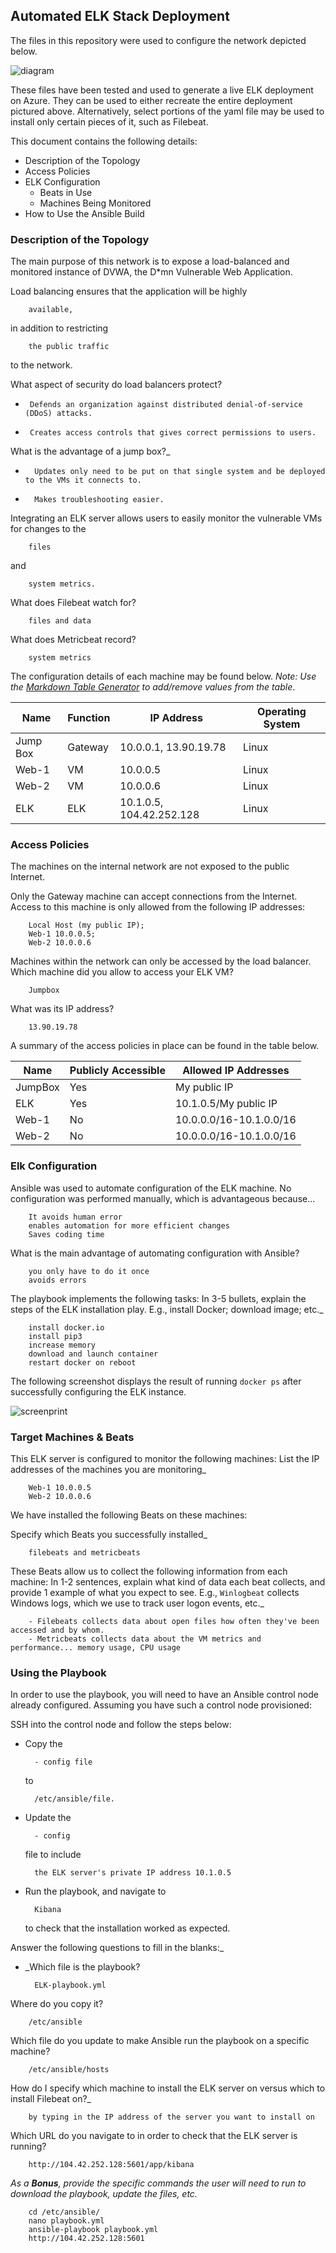 ## Automated ELK Stack Deployment

The files in this repository were used to configure the network depicted below.

![diagram](images/RedTeam-Network.png)

These files have been tested and used to generate a live ELK deployment on Azure. They can be used to either recreate the entire deployment pictured above. Alternatively, select portions of the yaml file may be used to install only certain pieces of it, such as Filebeat.

  [](scripts\elk-playbook.yml)
  [](scripts\filebeat-playbook.yml)
  [](scripts\filebeat-config.yml)
  [](scripts\metricbeat-playbook.yml)
  [](scripts\metricbeat-config.yml)
  
This document contains the following details:
- Description of the Topology
- Access Policies
- ELK Configuration
  - Beats in Use
  - Machines Being Monitored
- How to Use the Ansible Build


### Description of the Topology

The main purpose of this network is to expose a load-balanced and monitored instance of DVWA, the D*mn Vulnerable Web Application.

Load balancing ensures that the application will be highly 

        available, 
in addition to restricting 

        the public traffic
to the network.

What aspect of security do load balancers protect? 
 
 -      Defends an organization against distributed denial-of-service (DDoS) attacks.
 -      Creates access controls that gives correct permissions to users.
 
 
What is the advantage of a jump box?_ 
 
-       Updates only need to be put on that single system and be deployed to the VMs it connects to.
-       Makes troubleshooting easier.

Integrating an ELK server allows users to easily monitor the vulnerable VMs for changes to the 

        files 
and 
        
        system metrics.
What does Filebeat watch for?

        files and data
What does Metricbeat record?

        system metrics

The configuration details of each machine may be found below.
_Note: Use the [Markdown Table Generator](http://www.tablesgenerator.com/markdown_tables) to add/remove values from the table_.

| Name     | Function | IP Address | Operating System |
|----------|----------|------------|------------------|
| Jump Box | Gateway  | 10.0.0.1, 13.90.19.78   | Linux            |
| Web-1    |    VM    | 10.0.0.5   | Linux            |
| Web-2    |    VM    | 10.0.0.6   | Linux            |
| ELK      |    ELK   | 10.1.0.5, 104.42.252.128   | Linux            |

### Access Policies

The machines on the internal network are not exposed to the public Internet. 

Only the Gateway machine can accept connections from the Internet. Access to this machine is only allowed from the following IP addresses:

        Local Host (my public IP); 
        Web-1 10.0.0.5; 
        Web-2 10.0.0.6

Machines within the network can only be accessed by the load balancer.
Which machine did you allow to access your ELK VM?
 
        Jumpbox 
What was its IP address?

        13.90.19.78

A summary of the access policies in place can be found in the table below.

| Name     | Publicly Accessible | Allowed IP Addresses  |
|----------|---------------------|---------------------- |
| JumpBox  |  Yes                |My public IP           |
| ELK      |  Yes                |10.1.0.5/My public IP  |
| Web-1    |  No                 |10.0.0.0/16-10.1.0.0/16|
| Web-2    |  No                 |10.0.0.0/16-10.1.0.0/16|
### Elk Configuration


Ansible was used to automate configuration of the ELK machine. No configuration was performed manually, which is advantageous because...

        It avoids human error
        enables automation for more efficient changes
        Saves coding time
        

What is the main advantage of automating configuration with Ansible? 

        you only have to do it once
        avoids errors

The playbook implements the following tasks:
In 3-5 bullets, explain the steps of the ELK installation play. E.g., install Docker; download image; etc._
 
        install docker.io
        install pip3
        increase memory
        download and launch container
        restart docker on reboot

The following screenshot displays the result of running `docker ps` after successfully configuring the ELK instance.

![screenprint](images/docker-ps.png)

### Target Machines & Beats
This ELK server is configured to monitor the following machines:
List the IP addresses of the machines you are monitoring_

        Web-1 10.0.0.5  
        Web-2 10.0.0.6
We have installed the following Beats on these machines:

Specify which Beats you successfully installed_
 
        filebeats and metricbeats

These Beats allow us to collect the following information from each machine:
In 1-2 sentences, explain what kind of data each beat collects, and provide 1 example of what you expect to see. E.g., `Winlogbeat` collects Windows logs, which we use to track user logon events, etc._

        - Filebeats collects data about open files how often they've been accessed and by whom.
        - Metricbeats collects data about the VM metrics and performance... memory usage, CPU usage

### Using the Playbook
In order to use the playbook, you will need to have an Ansible control node already configured. Assuming you have such a control node provisioned: 

SSH into the control node and follow the steps below:
- Copy the 

        - config file 
  to 

        /etc/ansible/file.

- Update the 
 
        - config 
  file to include 

        the ELK server's private IP address 10.1.0.5
- Run the playbook, and navigate to 
        
        Kibana 
  to check that the installation worked as expected.

Answer the following questions to fill in the blanks:_
- _Which file is the playbook? 

        ELK-playbook.yml 
Where do you copy it? 

        /etc/ansible
Which file do you update to make Ansible run the playbook on a specific machine? 

        /etc/ansible/hosts
       
  How do I specify which machine to install the ELK server on versus which to install Filebeat on?_ 

        by typing in the IP address of the server you want to install on
Which URL do you navigate to in order to check that the ELK server is running? 

        http://104.42.252.128:5601/app/kibana

_As a **Bonus**, provide the specific commands the user will need to run to download the playbook, update the files, etc._ 

        cd /etc/ansible/ 
        nano playbook.yml 
        ansible-playbook playbook.yml
        http://104.42.252.128:5601

